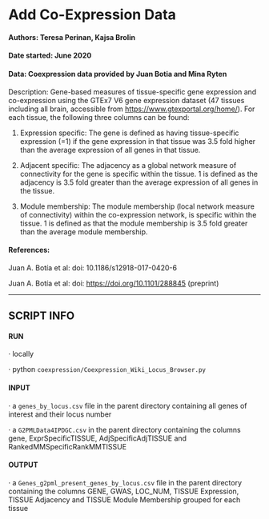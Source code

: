 # Add Co-Expression Data
#### Authors: Teresa Perinan, Kajsa Brolin
#### Date started: June 2020
#### Data: Coexpression data provided by Juan Botia and Mina Ryten

Description: Gene-based measures of tissue-specific gene expression and co-expression using the GTEx7 V6 gene expression dataset (47 tissues including all brain, accessible from https://www.gtexportal.org/home/). For each tissue, the following three columns can be found:

1) Expression specific: The gene is defined as having tissue-specific expression (=1) if the gene expression in that tissue was 3.5 fold higher than the average expression of all genes in that tissue.

2) Adjacent specific: The adjacency as a global network measure of connectivity for the gene is specific within the tissue. 1 is defined as the adjacency is 3.5 fold greater than the average expression of all genes in the tissue. 

3) Module membership: The module membership (local network measure of connectivity) within the co-expression network, is specific within the tissue. 1 is defined as that the module membership is 3.5 fold greater than the average module membership.

#### References:

Juan A. Botía et al: doi: 10.1186/s12918-017-0420-6

Juan A. Botía et al: doi: https://doi.org/10.1101/288845 (preprint)

---
## SCRIPT INFO

#### RUN

·      locally

·      python ```coexpression/Coexpression_Wiki_Locus_Browser.py```

#### INPUT

·      a ```genes_by_locus.csv``` file in the parent directory containing all genes of interest and their locus number

·      a ```G2PMLData4IPDGC.csv``` in the parent directory containing the columns gene, ExprSpecificTISSUE, AdjSpecificAdjTISSUE and RankedMMSpecificRankMMTISSUE

#### OUTPUT

·      a ```Genes_g2pml_present_genes_by_locus.csv``` file in the parent directory containing the columns GENE, GWAS, LOC_NUM, TISSUE Expression, TISSUE Adjacency and TISSUE Module Membership grouped for each tissue

